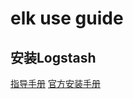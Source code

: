 # elk use guide

## 安装Logstash

[指导手册](https://www.cnblogs.com/JetpropelledSnake/p/9889275.html#top)
[官方安装手册](https://www.elastic.co/guide/en/logstash/7.8/installing-logstash.html#_apt)
